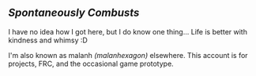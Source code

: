 ## *Spontaneously Combusts*
I have no idea how I got here, but I do know one thing... Life is better with kindness and whimsy :D

I'm also known as malanh *(malanhexagon)* elsewhere. This account is for projects, FRC, and the occasional game prototype.
